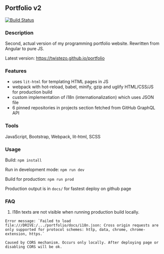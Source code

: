 ## Portfolio v2

[![Build Status](https://travis-ci.org/twistezo/portfolio.svg?branch=master)](https://travis-ci.org/twistezo/portfolio)

### Description

Second, actual version of my programming portfolio website. Rewritten from Angular to pure JS.

Latest version: https://twistezo.github.io/portfolio

### Features

- uses `lit-html` for templating HTML pages in JS
- webpack with hot-reload, babel, minify, gzip and uglify HTML/CSS/JS for production build
- custom implementation of i18n (internationalization) which uses JSON file
- 6 pinned repositories in projects section fetched from GitHub GraphQL API

### Tools

JavaScript, Bootstrap, Webpack, lit-html, SCSS

### Usage

Build: `npm install`

Run in development mode: `npm run dev`

Build for production: `npm run prod`

Production output is in `docs/` for fastest deploy on github page

### FAQ

1. I18n texts are not visible when running production build locally.

```
Error message: `Failed to load file:///DRIVE:/.../portfolio/docs/i18n.json: Cross origin requests are only supported for protocol schemes: http, data, chrome, chrome-extension, https.`

Caused by CORS mechanism. Occurs only locally. After deploying page or disabling CORS will be ok.
```
